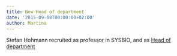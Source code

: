 ```yaml
---
title: New Head of department
date: '2015-09-08T00:00:00+02:00'
author: Martina
---
```

Stefan Hohmann recruited as professor in SYSBIO, and as [Head of department](http://www.chalmers.se/en/departments/bio/news/Pages/Stefan-Hohmann-new-Head-of-the-Department.aspx)
